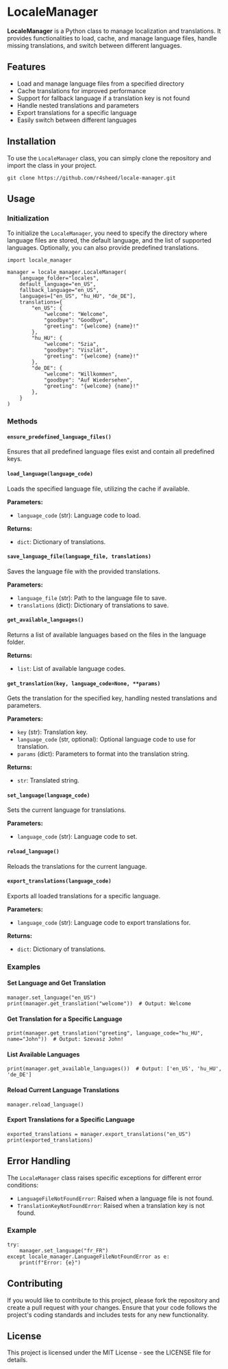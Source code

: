 # LocaleManager

**LocaleManager** is a Python class to manage localization and translations. It provides functionalities to load, cache, and manage language files, handle missing translations, and switch between different languages.

## Features

- Load and manage language files from a specified directory
- Cache translations for improved performance
- Support for fallback language if a translation key is not found
- Handle nested translations and parameters
- Export translations for a specific language
- Easily switch between different languages

## Installation

To use the `LocaleManager` class, you can simply clone the repository and import the class in your project.

```
git clone https://github.com/r4sheed/locale-manager.git
```

## Usage

### Initialization

To initialize the `LocaleManager`, you need to specify the directory where language files are stored, the default language, and the list of supported languages. Optionally, you can also provide predefined translations.

```
import locale_manager

manager = locale_manager.LocaleManager(
    language_folder="locales",
    default_language="en_US",
    fallback_language="en_US",
    languages=["en_US", "hu_HU", "de_DE"],
    translations={
        "en_US": {
            "welcome": "Welcome",
            "goodbye": "Goodbye",
            "greeting": "{welcome} {name}!"
        },
        "hu_HU": {
            "welcome": "Szia",
            "goodbye": "Viszlát",
            "greeting": "{welcome} {name}!"
        },
        "de_DE": {
            "welcome": "Willkommen",
            "goodbye": "Auf Wiedersehen",
            "greeting": "{welcome} {name}!"
        },
    }
)
```

### Methods

#### `ensure_predefined_language_files()`
Ensures that all predefined language files exist and contain all predefined keys.

#### `load_language(language_code)`
Loads the specified language file, utilizing the cache if available.

**Parameters:**
- `language_code` (str): Language code to load.

**Returns:**
- `dict`: Dictionary of translations.

#### `save_language_file(language_file, translations)`
Saves the language file with the provided translations.

**Parameters:**
- `language_file` (str): Path to the language file to save.
- `translations` (dict): Dictionary of translations to save.

#### `get_available_languages()`
Returns a list of available languages based on the files in the language folder.

**Returns:**
- `list`: List of available language codes.

#### `get_translation(key, language_code=None, **params)`
Gets the translation for the specified key, handling nested translations and parameters.

**Parameters:**
- `key` (str): Translation key.
- `language_code` (str, optional): Optional language code to use for translation.
- `params` (dict): Parameters to format into the translation string.

**Returns:**
- `str`: Translated string.

#### `set_language(language_code)`
Sets the current language for translations.

**Parameters:**
- `language_code` (str): Language code to set.

#### `reload_language()`
Reloads the translations for the current language.

#### `export_translations(language_code)`
Exports all loaded translations for a specific language.

**Parameters:**
- `language_code` (str): Language code to export translations for.

**Returns:**
- `dict`: Dictionary of translations.

### Examples

#### Set Language and Get Translation

```
manager.set_language("en_US")
print(manager.get_translation("welcome"))  # Output: Welcome
```

#### Get Translation for a Specific Language

```
print(manager.get_translation("greeting", language_code="hu_HU", name="John"))  # Output: Szevasz John!
```

#### List Available Languages

```
print(manager.get_available_languages())  # Output: ['en_US', 'hu_HU', 'de_DE']
```

#### Reload Current Language Translations

```
manager.reload_language()
```

#### Export Translations for a Specific Language

```
exported_translations = manager.export_translations("en_US")
print(exported_translations)
```

## Error Handling

The `LocaleManager` class raises specific exceptions for different error conditions:

- `LanguageFileNotFoundError`: Raised when a language file is not found.
- `TranslationKeyNotFoundError`: Raised when a translation key is not found.

### Example

```
try:
    manager.set_language("fr_FR")
except locale_manager.LanguageFileNotFoundError as e:
    print(f"Error: {e}")
```

## Contributing

If you would like to contribute to this project, please fork the repository and create a pull request with your changes. Ensure that your code follows the project's coding standards and includes tests for any new functionality.

## License

This project is licensed under the MIT License - see the LICENSE file for details.
